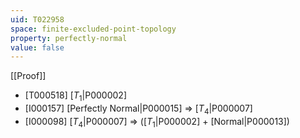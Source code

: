 ```yaml
---
uid: T022958
space: finite-excluded-point-topology
property: perfectly-normal
value: false
---
```

[[Proof]]

* [T000518] [$T_1$|P000002]
* [I000157] [Perfectly Normal|P000015] => [$T_4$|P000007]
* [I000098] [$T_4$|P000007] => ([$T_1$|P000002] + [Normal|P000013])

